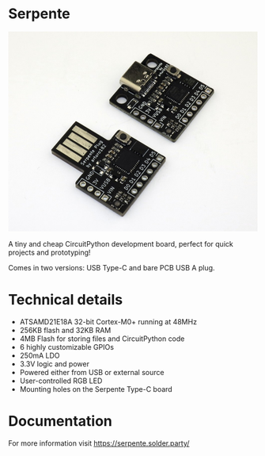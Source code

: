 # Serpente

![](./img/both_boards.jpg)

A tiny and cheap CircuitPython development board, perfect for quick projects and prototyping!

Comes in two versions: USB Type-C and bare PCB USB A plug.

# Technical details

- ATSAMD21E18A 32-bit Cortex-M0+ running at 48MHz
- 256KB flash and 32KB RAM
- 4MB Flash for storing files and CircuitPython code
- 6 highly customizable GPIOs
- 250mA LDO
- 3.3V logic and power
- Powered either from USB or external source
- User-controlled RGB LED
- Mounting holes on the Serpente Type-C board

# Documentation

For more information visit https://serpente.solder.party/